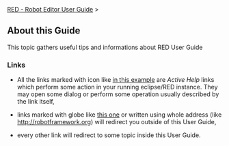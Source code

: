 <html>
<head>
<link href="PLUGINS_ROOT/org.robotframework.ide.eclipse.main.plugin.doc.user/help/style.css" rel="stylesheet" type="text/css"/>
</head>
<body>
<a href="..\index.html">RED - Robot Editor User Guide</a> &gt; 
	<h2>About this Guide</h2>
<p>This topic gathers useful tips and informations about RED User Guide
	</p>
<h3>Links</h3>
<ul>
<li>All the links marked with icon like 
		<a class="command" href="about.html">in this example</a> are <i>Active Help</i>
		links which perform some action in your running eclipse/RED instance. They may
		open some dialog or perform some operation usually described by the link itself,
		<p></p>
</li>
<li>links marked with globe like 
		<a class="external" href="about.html">this one</a>
		or written using whole address (like <a class="external" href="http://robotframework.org" target="_blank">http://robotframework.org</a>) 
		will redirect you outside of this User Guide,
		<p></p>
</li>
<li>every other link will redirect to some topic inside this User Guide.
		</li>
</ul>
</body>
</html>